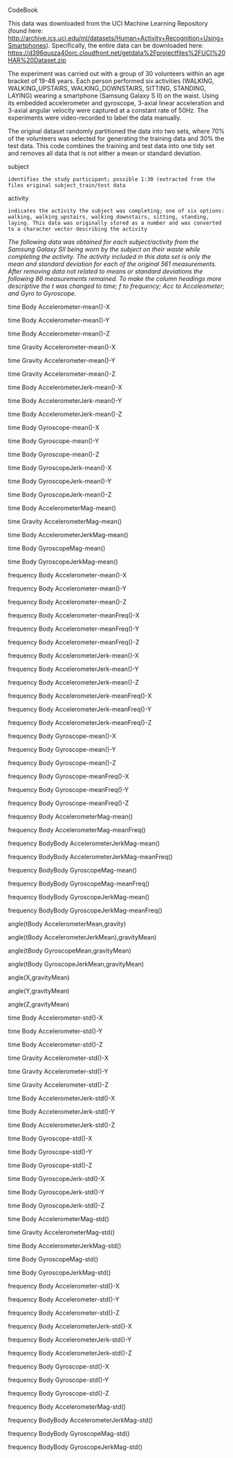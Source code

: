 CodeBook

This data was downloaded from the UCI Machine Learning Repository (found here: http://archive.ics.uci.edu/ml/datasets/Human+Activity+Recognition+Using+Smartphones). Specifically, the entire data can be downloaded here: https://d396qusza40orc.cloudfront.net/getdata%2Fprojectfiles%2FUCI%20HAR%20Dataset.zip

The experiment was carried out with a group of 30 volunteers within an age bracket of 19-48 years. Each person performed six activities (WALKING, WALKING_UPSTAIRS, WALKING_DOWNSTAIRS, SITTING, STANDING, LAYING) wearing a smartphone (Samsung Galaxy S II) on the waist. Using its embedded accelerometer and gyroscope,  3-axial linear acceleration and 3-axial angular velocity were captured at a constant rate of 50Hz. The experiments were video-recorded to label the data manually.

The original dataset randomly partitioned the data into two sets, where 70% of the volunteers was selected for generating the training data and 30% the test data. This code combines the training and test data into one tidy set and removes all data that is not either a mean or standard deviation. 


subject

    identifies the study participant; possible 1:30 (extracted from the files original subject_train/test data

activity

    indicates the activity the subject was completing; one of six options: walking, walking_upstairs, walking_downstairs, sitting, standing, laying. This data was originally stored as a number and was converted to a character vector describing the activity 

<em>The following data was obtained for each subject/activity from the Samsung Galaxy SII being worn by the subject on their waste while completing the activity. The activity included in this data set is only the mean and standard deviation for each of the original 561 measurements. After removing data not related to means or standard deviations the following 86 measurements remained. To make the column headings more descriptive the t was changed to time; f to frequency; Acc to Acceleometer; and Gyro to Gyroscope. </em>

time Body Accelerometer-mean()-X

time Body Accelerometer-mean()-Y

time Body Accelerometer-mean()-Z

time Gravity Accelerometer-mean()-X

time Gravity Accelerometer-mean()-Y

time Gravity Accelerometer-mean()-Z

time Body AccelerometerJerk-mean()-X

time Body AccelerometerJerk-mean()-Y

time Body AccelerometerJerk-mean()-Z

time Body Gyroscope-mean()-X

time Body Gyroscope-mean()-Y

time Body Gyroscope-mean()-Z

time Body GyroscopeJerk-mean()-X

time Body GyroscopeJerk-mean()-Y

time Body GyroscopeJerk-mean()-Z

time Body AccelerometerMag-mean()

time Gravity AccelerometerMag-mean()

time Body AccelerometerJerkMag-mean()

time Body GyroscopeMag-mean()

time Body GyroscopeJerkMag-mean()

frequency Body Accelerometer-mean()-X

frequency Body Accelerometer-mean()-Y

frequency Body Accelerometer-mean()-Z

frequency Body Accelerometer-meanFreq()-X

frequency Body Accelerometer-meanFreq()-Y

frequency Body Accelerometer-meanFreq()-Z

frequency Body AccelerometerJerk-mean()-X

frequency Body AccelerometerJerk-mean()-Y

frequency Body AccelerometerJerk-mean()-Z

frequency Body AccelerometerJerk-meanFreq()-X

frequency Body AccelerometerJerk-meanFreq()-Y

frequency Body AccelerometerJerk-meanFreq()-Z

frequency Body Gyroscope-mean()-X

frequency Body Gyroscope-mean()-Y

frequency Body Gyroscope-mean()-Z

frequency Body Gyroscope-meanFreq()-X

frequency Body Gyroscope-meanFreq()-Y

frequency Body Gyroscope-meanFreq()-Z

frequency Body AccelerometerMag-mean()

frequency Body AccelerometerMag-meanFreq()

frequency BodyBody AccelerometerJerkMag-mean()

frequency BodyBody AccelerometerJerkMag-meanFreq()

frequency BodyBody GyroscopeMag-mean()

frequency BodyBody GyroscopeMag-meanFreq()

frequency BodyBody GyroscopeJerkMag-mean()

frequency BodyBody GyroscopeJerkMag-meanFreq()

angle(tBody AccelerometerMean,gravity)

angle(tBody AccelerometerJerkMean),gravityMean)

angle(tBody GyroscopeMean,gravityMean)

angle(tBody GyroscopeJerkMean,gravityMean)

angle(X,gravityMean)

angle(Y,gravityMean)

angle(Z,gravityMean)

time Body Accelerometer-std()-X

time Body Accelerometer-std()-Y

time Body Accelerometer-std()-Z

time Gravity Accelerometer-std()-X

time Gravity Accelerometer-std()-Y

time Gravity Accelerometer-std()-Z

time Body AccelerometerJerk-std()-X

time Body AccelerometerJerk-std()-Y

time Body AccelerometerJerk-std()-Z

time Body Gyroscope-std()-X

time Body Gyroscope-std()-Y

time Body Gyroscope-std()-Z

time Body GyroscopeJerk-std()-X

time Body GyroscopeJerk-std()-Y

time Body GyroscopeJerk-std()-Z

time Body AccelerometerMag-std()

time Gravity AccelerometerMag-std()

time Body AccelerometerJerkMag-std()

time Body GyroscopeMag-std()

time Body GyroscopeJerkMag-std()

frequency Body Accelerometer-std()-X

frequency Body Accelerometer-std()-Y

frequency Body Accelerometer-std()-Z

frequency Body AccelerometerJerk-std()-X

frequency Body AccelerometerJerk-std()-Y

frequency Body AccelerometerJerk-std()-Z

frequency Body Gyroscope-std()-X


frequency Body Gyroscope-std()-Y

frequency Body Gyroscope-std()-Z

frequency Body AccelerometerMag-std()

frequency BodyBody AccelerometerJerkMag-std()

frequency BodyBody GyroscopeMag-std()

frequency BodyBody GyroscopeJerkMag-std()
